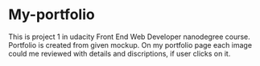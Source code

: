 # My-portfolio

This is project 1 in udacity Front End Web Developer nanodegree course.
Portfolio is created from given mockup. 
On my portfolio page each image could me reviewed with details and discriptions, if user clicks on it.
